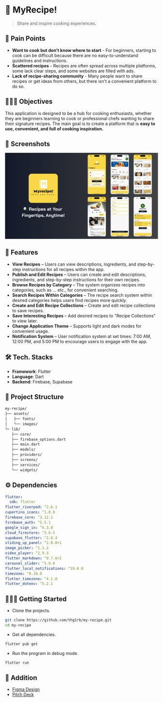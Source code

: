 # 🍳 MyRecipe!

> Share and inspire cooking experiences.

## 💭 Pain Points

- <b>Want to cook but don't know where to start</b> - For beginners, starting to cook can be difficult because there are no easy-to-understand guidelines and instructions.
- <b>Scattered recipes</b> - Recipes are often spread across multiple platforms, some lack clear steps, and some websites are filled with ads.
- <b>Lack of recipe-sharing community</b> - Many people want to share recipes or get ideas from others, but there isn't a convenient platform to do so.

## 🧑🏻‍🍳 Objectives

This application is designed to be a hub for cooking enthusiasts, whether they are beginners learning to cook or professional chefs wanting to share their signature recipes. The main goal is to create a platform that is <b>easy to use, convenient, and full of cooking inspiration.</b>

## 📸 Screenshots

![MyRecipe! Preview](preview.png)

## 🚀 Features

- <b>View Recipes</b> – Users can view descriptions, ingredients, and step-by-step instructions for all recipes within the app.
- <b>Publish and Edit Recipes</b> – Users can create and edit descriptions, ingredients, and step-by-step instructions for their own recipes.
- <b>Browse Recipes by Category</b> – The system organizes recipes into categories, such as ... etc., for convenient searching.
- <b>Search Recipes Within Categories</b> – The recipe search system within desired categories helps users find recipes more quickly.
- <b>Create and Edit Recipe Collections</b> – Create and edit recipe collections to save recipes.
- <b>Save Interesting Recipes</b> – Add desired recipes to "Recipe Collections" to view later.
- <b>Change Application Theme</b> – Supports light and dark modes for convenient usage.
- <b>Notification System</b> – User notification system at set times: 7:00 AM, 12:00 PM, and 5:00 PM to encourage users to engage with the app.

## 🛠️ Tech. Stacks

- <b>Framework</b>: Flutter
- <b>Language</b>: Dart
- <b>Backend</b>: Firebase, Supabase

## 📂 Project Structure

```bash
my-recipe/
├── assets/
│   ├── fonts/
│   └── images/
└─ lib/
   ├── core/
   ├── firebase_options.dart
   ├── main.dart
   ├── models/
   ├── providers/
   ├── screens/
   ├── services/
   └── widgets/
```

## ⚙️ Dependencies

```yaml
flutter:
  sdk: flutter
flutter_riverpod: ^2.6.1
cupertino_icons: ^1.0.8
firebase_core: ^3.12.1
firebase_auth: ^5.5.1
google_sign_in: ^6.3.0
cloud_firestore: ^5.6.5
supabase_flutter: ^2.8.4
sliding_up_panel: ^2.0.0+1
image_picker: ^1.1.2
video_player: ^2.9.3
flutter_markdown: ^0.7.6+2
carousel_slider: ^5.0.0
flutter_local_notifications: ^19.0.0
timezone: ^0.10.0
flutter_timezone: ^4.1.0
flutter_dotenv: ^5.2.1
```

## 🧑🏻‍💻 Getting Started

- Clone the projects.

```bash
git clone https://github.com/thg1rb/my-recipe.git
cd my-recipe
```

- Get all dependencies.

```bash
flutter pub get
```

- Run the program in debug mode.

```bash
flutter run
```

## 📎 Addition

- [Figma Design](https://www.figma.com/design/f57ukwitagkYS50WAEXneB/MyRecipe!?node-id=0-1&t=rvE1B9uK77SaUaP3-1)
- [Pitch Deck](https://www.canva.com/design/DAGjGNcuk8s/EUvvb3GQjn6zl0LNqaNe4A/edit?utm_content=DAGjGNcuk8s&utm_campaign=designshare&utm_medium=link2&utm_source=sharebutton)
